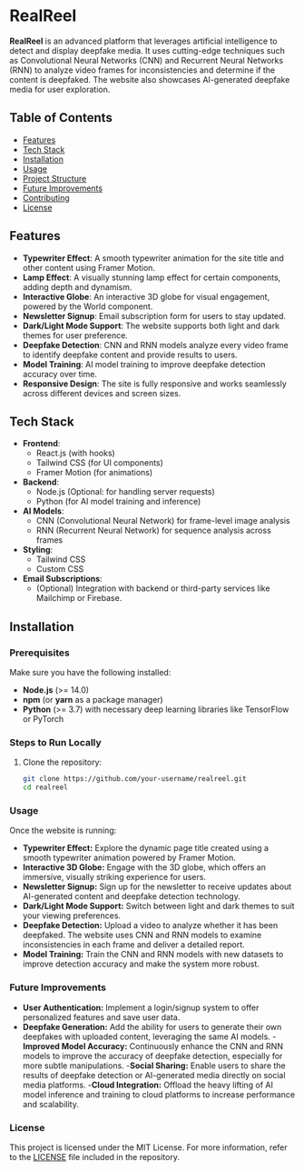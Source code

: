 # RealReel

**RealReel** is an advanced platform that leverages artificial intelligence to detect and display deepfake media. It uses cutting-edge techniques such as Convolutional Neural Networks (CNN) and Recurrent Neural Networks (RNN) to analyze video frames for inconsistencies and determine if the content is deepfaked. The website also showcases AI-generated deepfake media for user exploration.

## Table of Contents
- [Features](#features)
- [Tech Stack](#tech-stack)
- [Installation](#installation)
- [Usage](#usage)
- [Project Structure](#project-structure)
- [Future Improvements](#future-improvements)
- [Contributing](#contributing)
- [License](#license)

## Features
- **Typewriter Effect**: A smooth typewriter animation for the site title and other content using Framer Motion.
- **Lamp Effect**: A visually stunning lamp effect for certain components, adding depth and dynamism.
- **Interactive Globe**: An interactive 3D globe for visual engagement, powered by the World component.
- **Newsletter Signup**: Email subscription form for users to stay updated.
- **Dark/Light Mode Support**: The website supports both light and dark themes for user preference.
- **Deepfake Detection**: CNN and RNN models analyze every video frame to identify deepfake content and provide results to users.
- **Model Training**: AI model training to improve deepfake detection accuracy over time.
- **Responsive Design**: The site is fully responsive and works seamlessly across different devices and screen sizes.

## Tech Stack
- **Frontend**:
  - React.js (with hooks)
  - Tailwind CSS (for UI components)
  - Framer Motion (for animations)
- **Backend**:
  - Node.js (Optional: for handling server requests)
  - Python (for AI model training and inference)
- **AI Models**:
  - CNN (Convolutional Neural Network) for frame-level image analysis
  - RNN (Recurrent Neural Network) for sequence analysis across frames
- **Styling**:
  - Tailwind CSS
  - Custom CSS
- **Email Subscriptions**:
  - (Optional) Integration with backend or third-party services like Mailchimp or Firebase.

## Installation

### Prerequisites
Make sure you have the following installed:
- **Node.js** (>= 14.0)
- **npm** (or **yarn** as a package manager)
- **Python** (>= 3.7) with necessary deep learning libraries like TensorFlow or PyTorch

### Steps to Run Locally
1. Clone the repository:
   ```bash
   git clone https://github.com/your-username/realreel.git
   cd realreel


### Usage
Once the website is running:

- **Typewriter Effect:** Explore the dynamic page title created using a smooth typewriter animation powered by Framer Motion.
- **Interactive 3D Globe:** Engage with the 3D globe, which offers an immersive, visually striking experience for users.
- **Newsletter Signup:** Sign up for the newsletter to receive updates about AI-generated content and deepfake detection technology.
- **Dark/Light Mode Support:** Switch between light and dark themes to suit your viewing preferences.
- **Deepfake Detection:** Upload a video to analyze whether it has been deepfaked. The website uses CNN and RNN models to examine inconsistencies in each frame and deliver a detailed report.
- **Model Training:** Train the CNN and RNN models with new datasets to improve detection accuracy and make the system more robust.


### Future Improvements
- **User Authentication:** Implement a login/signup system to offer personalized features and save user data.
- **Deepfake Generation:** Add the ability for users to generate their own deepfakes with uploaded content, leveraging the same AI models.
-**Improved Model Accuracy:** Continuously enhance the CNN and RNN models to improve the accuracy of deepfake detection, especially for more subtle manipulations.
-**Social Sharing:** Enable users to share the results of deepfake detection or AI-generated media directly on social media platforms.
-**Cloud Integration:** Offload the heavy lifting of AI model inference and training to cloud platforms to increase performance and scalability.


### License
This project is licensed under the MIT License. For more information, refer to the [LICENSE](#license) file included in the repository.